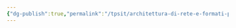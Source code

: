 ```yaml
---
{"dg-publish":true,"permalink":"/tpsit/architettura-di-rete-e-formati-per-lo-scambio-dei-dati/","dgPassFrontmatter":true,"created":"2024-12-31T14:06:29.356+01:00","updated":"2024-12-31T14:22:31.438+01:00"}
---
```


